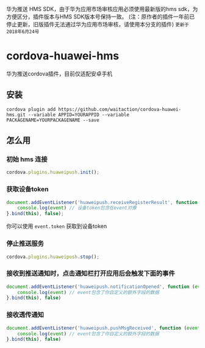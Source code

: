 华为推送 HMS SDK，由于华为应用市场审核应用必须使用最新版的hms sdk，为方便区分，插件版本与HMS SDK版本号保持一致。
(注：原作者的插件一年前已停止更新，旧版插件无法通过华为应用市场审核，请使用本分支的插件)
`更新于2018年6月24号` 
# cordova-huawei-hms
华为推送cordova插件，目前仅适配安卓手机
## 安装
```shell
cordova plugin add https://github.com/waitaction/cordova-huawei-hms.git --variable APPID=YOURAPPID --variable  PACKAGENAME=YOURPACKAGENAME --save
```

## 怎么用

### 初始 hms 连接

```javascript
cordova.plugins.huaweipush.init();
```

### 获取设备token

```javascript
document.addEventListener('huaweipush.receiveRegisterResult', function (event) {
    console.log(event) // 设备token包含在event对像
}.bind(this), false);
```
你可以使用 `event.token` 获取到设备token

### 停止推送服务

```javascript
cordova.plugins.huaweipush.stop();
```

### 接收到推送通知时，点击通知栏打开应用后会触发下面的事件

```javascript
document.addEventListener('huaweipush.notificationOpened', function (event) {
    console.log(event) // event包含了你自定义的额外字段的数据
}.bind(this), false)
```

### 接收透传通知
```javascript
document.addEventListener('huaweipush.pushMsgReceived', function (event) {
    console.log(event) // event包含了你自定义的额外字段的数据
}.bind(this), false)
```
